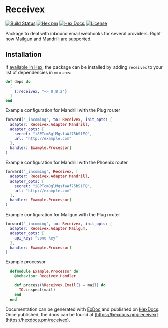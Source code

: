 # Receivex

[![Build Status](https://travis-ci.com/maartenvanvliet/receivex.svg?branch=master)](https://travis-ci.com/maartenvanvliet/receivex) [![Hex pm](http://img.shields.io/hexpm/v/receivex.svg?style=flat)](https://hex.pm/packages/receivex) [![Hex Docs](https://img.shields.io/badge/hex-docs-9768d1.svg)](https://hexdocs.pm/receivex) [![License](https://img.shields.io/badge/License-MIT-blue.svg)](https://opensource.org/licenses/MIT)

Package to deal with inbound email webhooks for several providers. Right now 
Mailgun and Mandrill are supported.


## Installation

If [available in Hex](https://hex.pm/docs/publish), the package can be installed
by adding `receivex` to your list of dependencies in `mix.exs`:

```elixir
def deps do
  [
    {:receivex, "~> 0.8.2"}
  ]
end
```


Example configuration for Mandrill with the Plug router
```elixir
forward("_incoming", to: Receivex, init_opts: [
  adapter: Receivex.Adapter.Mandrill,
  adapter_opts: [
    secret: "i8PTcm8glMgsfaWf75bS1FQ",
    url: "http://example.com"
  ],
  handler: Example.Processor]
)
```

Example configuration for Mandrill with the Phoenix router
```elixir
forward("_incoming", Receivex, [
  adapter: Receivex.Adapter.Mandrill,
  adapter_opts: [
    secret: "i8PTcm8glMgsfaWf75bS1FQ",
    url: "http://example.com"
  ],
  handler: Example.Processor]
)
```

Example configuration for Mailgun with the Plug router
```elixir
forward("_incoming", to: Receivex, init_opts: [
  adapter: Receivex.Adapter.Mailgun,
  adapter_opts: [
    api_key: "some-key"
  ],
  handler: Example.Processor]
)
```

Example processor
```elixir
  defmodule Example.Processor do
    @behaviour Receivex.Handler

    def process(%Receivex.Email{} = mail) do
      IO.inspect(mail)
    end
  end

```

Documentation can be generated with [ExDoc](https://github.com/elixir-lang/ex_doc)
and published on [HexDocs](https://hexdocs.pm). Once published, the docs can
be found at [https://hexdocs.pm/receivex](https://hexdocs.pm/receivex).

